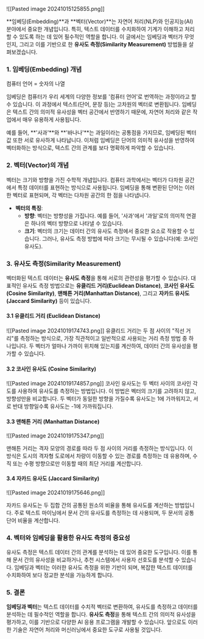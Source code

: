 
![[Pasted image 20241015125855.png]]

**임베딩(Embedding)**과 **벡터(Vector)**는 자연어 처리(NLP)와 인공지능(AI) 분야에서 중요한 개념입니다. 특히, 텍스트 데이터를 수치화하여 기계가 이해하고 처리할 수 있도록 하는 데 있어 필수적인 역할을 합니다. 이 글에서는 임베딩과 벡터가 무엇인지, 그리고 이를 기반으로 한 **유사도 측정(Similarity Measurement)** 방법들을 살펴보겠습니다.

### **1. 임베딩(Embedding) 개념**

컴퓨터 언어 = 숫자의 나열

임베딩은 컴퓨터가 우리 세계의 다양한 정보를 '컴퓨터 언어'로 번역하는 과정이라고 할 수 있습니다. 이 과정에서 텍스트(단어, 문장 등)는 고차원의 벡터로 변환됩니다. 임베딩은 텍스트 간의 의미적 유사성을 벡터 공간에서 반영하기 때문에, 자연어 처리와 같은 작업에서 매우 유용하게 사용됩니다.

예를 들어, **'사과'**와 **'바나나'**는 과일이라는 공통점을 가지므로, 임베딩된 벡터 값 또한 서로 유사하게 나타납니다. 이처럼 임베딩은 단어의 의미적 유사성을 반영하여 벡터화하는 방식으로, 텍스트 간의 관계를 보다 명확하게 파악할 수 있습니다.

### **2. 벡터(Vector)의 개념**

벡터는 크기와 방향을 가진 수학적 개념입니다. 컴퓨터 과학에서는 벡터가 다차원 공간에서 특정 데이터를 표현하는 방식으로 사용됩니다. 임베딩을 통해 변환된 단어는 이러한 벡터로 표현되며, 각 벡터는 다차원 공간의 한 점을 나타냅니다.

- **벡터의 특징**:
  - **방향**: 벡터는 방향성을 가집니다. 예를 들어, '사과'에서 '과일'로의 의미적 연결은 하나의 벡터 방향으로 나타낼 수 있습니다.
  - **크기**: 벡터의 크기는 데이터 간의 유사도 측정에서 중요한 요소로 작용할 수 있습니다. 그러나, 유사도 측정 방법에 따라 크기는 무시될 수 있습니다(예: 코사인 유사도).

### **3. 유사도 측정(Similarity Measurement)**

벡터화된 텍스트 데이터는 **유사도 측정**을 통해 서로의 관련성을 평가할 수 있습니다. 대표적인 유사도 측정 방법으로는 **유클리드 거리(Euclidean Distance)**, **코사인 유사도(Cosine Similarity)**, **맨해튼 거리(Manhattan Distance)**, 그리고 **자카드 유사도(Jaccard Similarity)** 등이 있습니다.

#### **3.1 유클리드 거리 (Euclidean Distance)**

![[Pasted image 20241019174743.png]]
유클리드 거리는 두 점 사이의 "직선 거리"를 측정하는 방식으로, 가장 직관적이고 일반적으로 사용되는 거리 측정 방법 중 하나입니다. 두 벡터가 얼마나 가까이 위치해 있는지를 계산하여, 데이터 간의 유사성을 평가할 수 있습니다.


  
#### **3.2 코사인 유사도 (Cosine Similarity)**

![[Pasted image 20241019174857.png]]
코사인 유사도는 두 벡터 사이의 코사인 각도를 사용하여 유사도를 측정하는 방법입니다. 이 방법은 벡터의 크기를 고려하지 않고, 방향성만을 비교합니다. 
두 벡터가 동일한 방향을 가질수록 유사도는 1에 가까워지고, 서로 반대 방향일수록 유사도는 -1에 가까워집니다.

#### **3.3 맨해튼 거리 (Manhattan Distance)**

![[Pasted image 20241019175347.png]]

맨해튼 거리는 격자 모양의 경로를 따라 두 점 사이의 거리를 측정하는 방식입니다. 
이 방식은 도시의 격자형 도로에서 차량이 이동할 수 있는 경로를 측정하는 데 유용하며, 수직 또는 수평 방향으로만 이동할 때의 최단 거리를 계산합니다.

#### **3.4 자카드 유사도 (Jaccard Similarity)**
![[Pasted image 20241019175646.png]]

자카드 유사도는 두 집합 간의 공통된 원소의 비율을 통해 유사도를 계산하는 방법입니다. 
주로 텍스트 마이닝에서 문서 간의 유사도를 측정하는 데 사용되며, 두 문서의 공통 단어 비율을 계산합니다.

### **4. 벡터와 임베딩을 활용한 유사도 측정의 중요성**

유사도 측정은 텍스트 데이터 간의 관계를 분석하는 데 있어 중요한 도구입니다. 이를 통해 문서 간의 유사성을 비교하거나, 추천 시스템에서 사용자 선호도를 분석할 수 있습니다. 임베딩과 벡터는 이러한 유사도 측정을 위한 기반이 되며, 복잡한 텍스트 데이터를 수치화하여 보다 정교한 분석을 가능하게 합니다.

### **5. 결론**

**임베딩과 벡터**는 텍스트 데이터를 수치적 벡터로 변환하여, 유사도를 측정하고 데이터를 분석하는 데 필수적인 역할을 합니다. **유사도 측정**을 통해 텍스트 간의 의미적 유사성을 평가하고, 이를 기반으로 다양한 AI 응용 프로그램을 개발할 수 있습니다. 앞으로도 이러한 기술은 자연어 처리와 머신러닝에서 중요한 도구로 사용될 것입니다.


